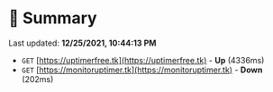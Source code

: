 # 📖 Summary
Last updated: **12/25/2021, 10:44:13 PM**

- `GET` [https://uptimerfree.tk](https://uptimerfree.tk) - **Up** (4336ms)
- `GET` [https://monitoruptimer.tk](https://monitoruptimer.tk) - **Down** (202ms)
